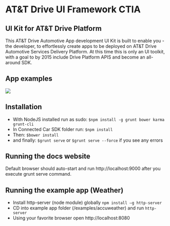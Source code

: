 # AT&T Drive UI Framework CTIA

## UI Kit for AT&T Drive Platform
This AT&T Drive Automotive App development UI Kit is built to enable you -the developer, to effortlessly create apps to be deployed on AT&T Drive Automotive Services Delivery Platform.
At this time this is only an UI toolkit, with a goal to by 2015 include Drive Platform APIS and become an all-around SDK.

## App examples
<img src="https://github.com/ericsson-innovate/ATT-Drive-UI-Framework/blob/master/Connected-Car-SDK/app/images/att-drive-apps-onesheet.png">

## Installation
- With NodeJS installed run as sudo: `$npm install -g grunt bower karma grunt-cli`
- In Connected Car SDK folder run: `$npm install`
- Then: `$bower install`
- and finally: `$grunt serve` or `$grunt serve --force` if you see any errors

## Running the docs website
Default browser should auto-start and run http://localhost:9000 after you execute grunt serve command. 

## Running the example app (Weather)
- Install http-server (node module) globally `npm install –g http-server`
- CD into example app folder (/examples/accuweather) and run `http-server`
- Using your favorite browser open http://localhost:8080
